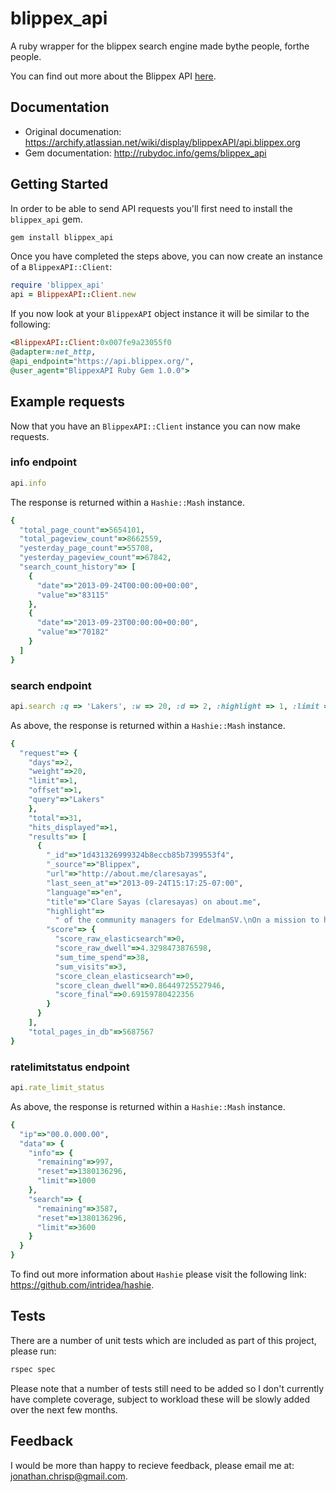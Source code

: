 # blippex_api
A ruby wrapper for the blippex search engine made bythe people, forthe people.

You can find out more about the Blippex API [here](https://archify.atlassian.net/wiki/display/blippexAPI/api.blippex.org).

## Documentation
* Original documenation: <https://archify.atlassian.net/wiki/display/blippexAPI/api.blippex.org>
* Gem documentation: <http://rubydoc.info/gems/blippex_api>

## Getting Started
In order to be able to send API requests you'll first need to install the `blippex_api` gem.

```ruby
gem install blippex_api
```

Once you have completed the steps above, you can now create an instance of a `BlippexAPI::Client`:

```ruby
require 'blippex_api'
api = BlippexAPI::Client.new
```

If you now look at your `BlippexAPI` object instance it will be similar to the following:

```ruby
<BlippexAPI::Client:0x007fe9a23055f0
@adapter=:net_http,
@api_endpoint="https://api.blippex.org/",
@user_agent="BlippexAPI Ruby Gem 1.0.0">
```

## Example requests
Now that you have an `BlippexAPI::Client` instance you can now make requests.

### info endpoint

```ruby
api.info
```

The response is returned within a `Hashie::Mash` instance.

```ruby
{
  "total_page_count"=>5654101,
  "total_pageview_count"=>8662559,
  "yesterday_page_count"=>55708,
  "yesterday_pageview_count"=>67842,
  "search_count_history"=> [
    {
      "date"=>"2013-09-24T00:00:00+00:00",
      "value"=>"83115"
    },
    {
      "date"=>"2013-09-23T00:00:00+00:00",
      "value"=>"70182"
    }
  ]
}
```

### search endpoint

```ruby
api.search :q => 'Lakers', :w => 20, :d => 2, :highlight => 1, :limit => 1, :offset => 1
```

As above, the response is returned within a `Hashie::Mash` instance.

```ruby
{
  "request"=> {
    "days"=>2,
    "weight"=>20,
    "limit"=>1,
    "offset"=>1,
    "query"=>"Lakers"
    },
    "total"=>31,
    "hits_displayed"=>1,
    "results"=> [
      {
        "_id"=>"1d431326999324b8eccb85b7399553f4",
        "_source"=>"Blippex",
        "url"=>"http://about.me/claresayas",
        "last_seen_at"=>"2013-09-24T15:17:25-07:00",
        "language"=>"en",
        "title"=>"Clare Sayas (claresayas) on about.me",
        "highlight"=>
          " of the community managers for EdelmanSV.\nOn a mission to help entrepreuners find their voice and advance the field of public engagement.\n<mark>Lakers</mark> fan, film/tv enthusiast, relentless home",
        "score"=> {
          "score_raw_elasticsearch"=>0,
          "score_raw_dwell"=>4.3298473876598,
          "sum_time_spend"=>38,
          "sum_visits"=>3,
          "score_clean_elasticsearch"=>0,
          "score_clean_dwell"=>0.86449725527946,
          "score_final"=>0.69159780422356
        }
      }
    ],
    "total_pages_in_db"=>5687567
}

```

### ratelimitstatus endpoint

```ruby
api.rate_limit_status
```

As above, the response is returned within a `Hashie::Mash` instance.

```ruby
{
  "ip"=>"00.0.000.00",
  "data"=> {
    "info"=> {
      "remaining"=>997,
      "reset"=>1380136296,
      "limit"=>1000
    },
    "search"=> {
      "remaining"=>3587,
      "reset"=>1380136296,
      "limit"=>3600
    }
  }
}
```

To find out more information about `Hashie` please visit the following link: <https://github.com/intridea/hashie>.

## Tests
There are a number of unit tests which are included as part of this project, please run:

```ruby
rspec spec
```

Please note that a number of tests still need to be added so I don't currently have complete coverage, subject to workload these will be slowly added over the next few months.

## Feedback
I would be more than happy to recieve feedback, please email me at: jonathan.chrisp@gmail.com.